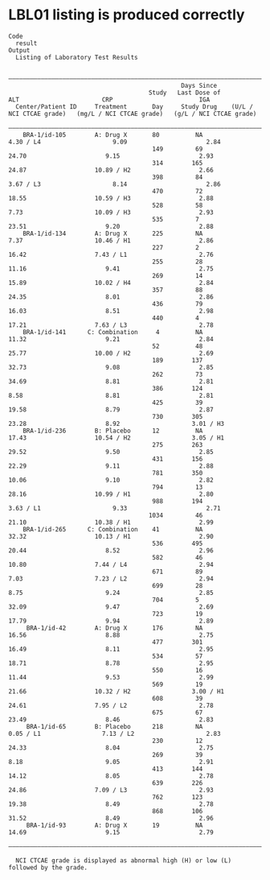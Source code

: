 # LBL01 listing is produced correctly

    Code
      result
    Output
      Listing of Laboratory Test Results
      
      ————————————————————————————————————————————————————————————————————————————————————————————————————————————————————————————————————————
                                                    Days Since                                                                                
                                           Study   Last Dose of             ALT                       CRP                        IGA          
      Center/Patient ID     Treatment       Day     Study Drug    (U/L / NCI CTCAE grade)   (mg/L / NCI CTCAE grade)   (g/L / NCI CTCAE grade)
      ————————————————————————————————————————————————————————————————————————————————————————————————————————————————————————————————————————
        BRA-1/id-105        A: Drug X       80          NA               4.30 / L4                    9.09                      2.84          
                                            149         69                 24.70                      9.15                      2.93          
                                            314        165                 24.87                   10.89 / H2                   2.66          
                                            398         84               3.67 / L3                    8.14                      2.86          
                                            470         72                 18.55                   10.59 / H3                   2.88          
                                            528         58                 7.73                    10.09 / H3                   2.93          
                                            535         7                  23.51                      9.20                      2.88          
        BRA-1/id-134        A: Drug X       225         NA                 7.37                    10.46 / H1                   2.86          
                                            227         2                  16.42                   7.43 / L1                    2.76          
                                            255         28                 11.16                      9.41                      2.75          
                                            269         14                 15.89                   10.02 / H4                   2.84          
                                            357         88                 24.35                      8.01                      2.86          
                                            436         79                 16.03                      8.51                      2.98          
                                            440         4                  17.21                   7.63 / L3                    2.78          
        BRA-1/id-141      C: Combination     4          NA                 11.32                      9.21                      2.84          
                                            52          48                 25.77                   10.00 / H2                   2.69          
                                            189        137                 32.73                      9.08                      2.85          
                                            262         73                 34.69                      8.81                      2.81          
                                            386        124                 8.58                       8.81                      2.81          
                                            425         39                 19.58                      8.79                      2.87          
                                            730        305                 23.28                      8.92                    3.01 / H3       
        BRA-1/id-236        B: Placebo      12          NA                 17.43                   10.54 / H2                 3.05 / H1       
                                            275        263                 29.52                      9.50                      2.85          
                                            431        156                 22.29                      9.11                      2.88          
                                            781        350                 10.06                      9.10                      2.82          
                                            794         13                 28.16                   10.99 / H1                   2.80          
                                            988        194               3.63 / L1                    9.33                      2.71          
                                           1034         46                 21.10                   10.38 / H1                   2.99          
        BRA-1/id-265      C: Combination    41          NA                 32.32                   10.13 / H1                   2.90          
                                            536        495                 20.44                      8.52                      2.96          
                                            582         46                 10.80                   7.44 / L4                    2.94          
                                            671         89                 7.03                    7.23 / L2                    2.94          
                                            699         28                 8.75                       9.24                      2.85          
                                            704         5                  32.09                      9.47                      2.69          
                                            723         19                 17.79                      9.94                      2.89          
         BRA-1/id-42        A: Drug X       176         NA                 16.56                      8.88                      2.75          
                                            477        301                 16.49                      8.11                      2.95          
                                            534         57                 18.71                      8.78                      2.95          
                                            550         16                 11.44                      9.53                      2.99          
                                            569         19                 21.66                   10.32 / H2                 3.00 / H1       
                                            608         39                 24.61                   7.95 / L2                    2.78          
                                            675         67                 23.49                      8.46                      2.83          
         BRA-1/id-65        B: Placebo      218         NA               0.05 / L1                 7.13 / L2                    2.83          
                                            230         12                 24.33                      8.04                      2.75          
                                            269         39                 8.18                       9.05                      2.91          
                                            413        144                 14.12                      8.05                      2.78          
                                            639        226                 24.86                   7.09 / L3                    2.93          
                                            762        123                 19.38                      8.49                      2.78          
                                            868        106                 31.52                      8.49                      2.96          
         BRA-1/id-93        A: Drug X       19          NA                 14.69                      9.15                      2.79          
      ————————————————————————————————————————————————————————————————————————————————————————————————————————————————————————————————————————
      
      NCI CTCAE grade is displayed as abnormal high (H) or low (L) followed by the grade.


